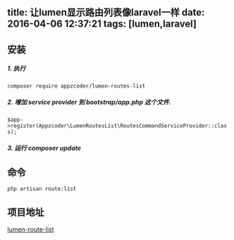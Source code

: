 title: 让lumen显示路由列表像laravel一样
date: 2016-04-06 12:37:21
tags: [lumen,laravel]
---
## 安装

##### 1. 执行       
`composer require appzcoder/lumen-routes-list`    
    
    
##### 2. 增加 service provider 到 **bootstrap/app.php** 这个文件.     
`$app->register(Appzcoder\LumenRoutesList\RoutesCommandServiceProvider::class);`     

##### 3. 运行 **composer update**     

## 命令

```
php artisan route:list
```


## 项目地址

<a href="https://github.com/appzcoder/lumen-route-list/">lumen-route-list</a>

